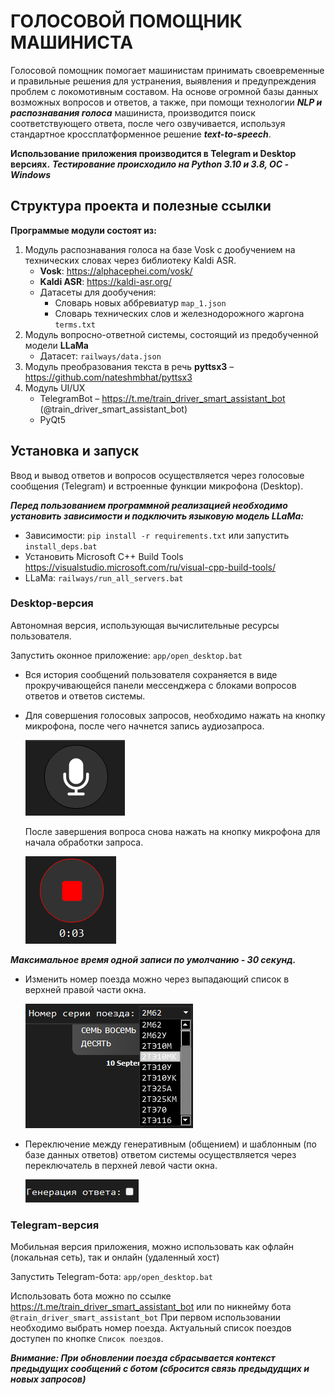 # ГОЛОСОВОЙ ПОМОЩНИК МАШИНИСТА
Голосовой помощник помогает машинистам принимать своевременные и правильные решения для устранения, выявления и предупреждения проблем с локомотивным составом. 
На основе огромной базы данных возможных вопросов и ответов, а также, при помощи технологии ***NLP и распознавания голоса*** машиниста, производится поиск соответствующего ответа, после чего озвучивается, используя стандартное кроссплатформенное решение ***text-to-speech***.

**Использование приложения производится в Telegram и Desktop версиях.**
***Тестирование происходило на Python 3.10 и 3.8, ОС - Windows***


## Структура проекта и полезные ссылки
__Программые модули состоят из:__
1. Модуль распознавания голоса на базе Vosk с дообучением на технических словах через библиотеку Kaldi ASR.
   - **Vosk**: https://alphacephei.com/vosk/
   - **Kaldi ASR**: https://kaldi-asr.org/
   - Датасеты для дообучения:
     - Словарь новых аббревиатур ```map_1.json```
     - Словарь технических слов и железнодорожного жаргона ```terms.txt```
3. Модуль вопросно-ответной системы, состоящий из предобученной модели **LLaMa**
   - Датасет: ```railways/data.json```
5. Модуль преобразования текста в речь **pyttsx3** – https://github.com/nateshmbhat/pyttsx3
6. Модуль UI/UX
   - TelegramBot – https://t.me/train_driver_smart_assistant_bot (@train_driver_smart_assistant_bot)
   - PyQt5

## Установка и запуск
Ввод и вывод ответов и вопросов осуществляется через голосовые сообщения (Telegram) и встроенные функции микрофона (Desktop).

***Перед пользованием программной реализацией необходимо установить зависимости и подключить языковую модель LLaMa:***
   - Зависимости: ```pip install -r requirements.txt``` или запустить ```install_deps.bat```
   - Установить Microsoft C++ Build Tools https://visualstudio.microsoft.com/ru/visual-cpp-build-tools/
   - LLaMa: ```railways/run_all_servers.bat```
### Desktop-версия
Автономная версия, использующая вычислительные ресурсы пользователя.

Запустить оконное приложение: ```app/open_desktop.bat```

- Вся история сообщений пользователя сохраняется в виде прокручивающейся панели мессенджера с блоками вопросов ответов и ответов системы.

- Для совершения голосовых запросов, необходимо нажать на кнопку микрофона, после чего начнется запись аудиозапроса.
  
  ![image](./audio/МикрофонВыкл.png)
  
   После завершения вопроса снова нажать на кнопку микрофона для начала обработки запроса.

  ![image](./audio/МикрофонВкл.png)
  
___Максимальное время одной записи по умолчанию - 30 секунд.___

- Изменить номер поезда можно через выпадающий список в верхней правой части окна.

  ![image](./audio/ВыборПоезда.png)

- Переключение между генеративным (общением) и шаблонным (по базе данных ответов) ответом системы осуществляется через переключатель в перхней левой части окна.

  ![image](./audio/ГенерацияОтвета.png)


### Telegram-версия
Мобильная версия приложения, можно использовать как офлайн (локальная сеть), так и онлайн (удаленный хост)

Запустить Telegram-бота: ```app/open_desktop.bat```

Использовать бота можно по ссылке https://t.me/train_driver_smart_assistant_bot или по никнейму бота ```@train_driver_smart_assistant_bot```
При первом использовании необходимо выбрать номер поезда. Актуальный список поездов доступен по кнопке ```Список поездов```.


___Внимание: При обновлении поезда сбрасывается контекст предыдущих сообщений с ботом (сбросится связь предыдудщих и новых запросов)___
